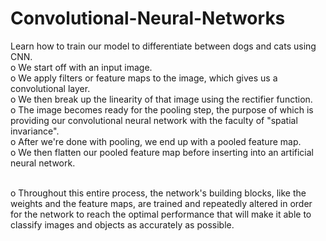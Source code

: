 # Convolutional-Neural-Networks
Learn how to train our model to differentiate between dogs and cats using CNN.
<br>o We start off with an input image.
<br>o We apply filters or feature maps to the image, which gives us a convolutional layer.
<br>o We then break up the linearity of that image using the rectifier function.
<br>o The image becomes ready for the pooling step, the purpose of which is providing our convolutional neural network with the faculty of "spatial invariance".
<br>o After we're done with pooling, we end up with a pooled feature map.
<br>o We then flatten our pooled feature map before inserting into an artificial neural network.

<br>o Throughout this entire process, the network's building blocks, like the weights and the feature maps, are trained and repeatedly altered in order for the network to reach the      optimal performance that will make it able to classify images and objects as accurately as possible.
